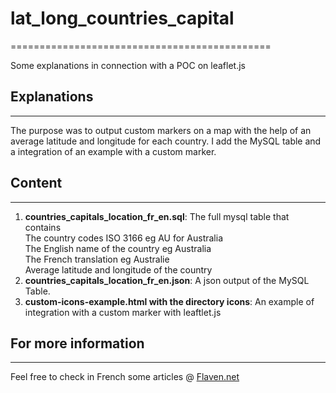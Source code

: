 # lat_long_countries_capital
=============================================

Some explanations in connection with a POC on leaflet.js

## Explanations
---------------------
The purpose was to output custom markers on a map with the help of an average latitude and longitude for each country. 
I add the MySQL table and a integration of an example with a custom marker.



## Content
--------------
1. **countries_capitals_location_fr_en.sql**: The full mysql table that contains  
	The country codes ISO 3166 eg AU for Australia  
	The English name of the country eg Australia  
	The French translation eg Australie  
	Average latitude and longitude of the country  
2. **countries_capitals_location_fr_en.json**: A json output of the MySQL Table.
3. **custom-icons-example.html with the directory icons**: An example of integration with a custom marker with leaftlet.js



## For more information
------------------------------------
Feel free to check in French some articles @
[Flaven.net](http://flaven.fr//)







